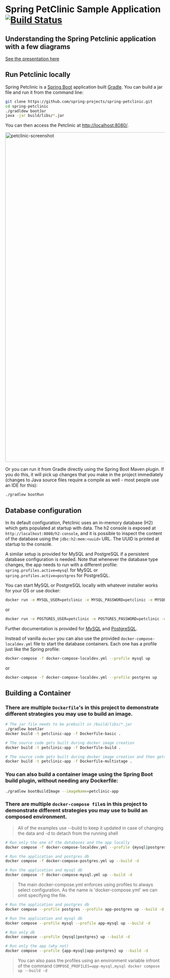 # Spring PetClinic Sample Application [![Build Status](https://github.com/spring-projects/spring-petclinic/actions/workflows/maven-build.yml/badge.svg)](https://github.com/spring-projects/spring-petclinic/actions/workflows/maven-build.yml)

## Understanding the Spring Petclinic application with a few diagrams

[See the presentation here](https://speakerdeck.com/michaelisvy/spring-petclinic-sample-application)

## Run Petclinic locally

Spring Petclinic is a [Spring Boot](https://spring.io/guides/gs/spring-boot) application built [Gradle](https://spring.io/guides/gs/gradle/). You can build a jar file and run it from the command line:

```bash
git clone https://github.com/spring-projects/spring-petclinic.git
cd spring-petclinic
./gradldew bootJar
java -jar build/libs/*.jar
```

You can then access the Petclinic at <http://localhost:8080/>.

<img width="1042" alt="petclinic-screenshot" src="https://cloud.githubusercontent.com/assets/838318/19727082/2aee6d6c-9b8e-11e6-81fe-e889a5ddfded.png">

Or you can run it from Gradle directly using the Spring Boot Maven plugin. If you do this, it will pick up changes that you make in the project immediately (changes to Java source files require a compile as well - most people use an IDE for this):

```bash
./gradlew bootRun
```


## Database configuration

In its default configuration, Petclinic uses an in-memory database (H2) which
gets populated at startup with data. The h2 console is exposed at `http://localhost:8080/h2-console`,
and it is possible to inspect the content of the database using the `jdbc:h2:mem:<uuid>` URL. The UUID is printed at startup to the console.

A similar setup is provided for MySQL and PostgreSQL if a persistent database configuration is needed. Note that whenever the database type changes, the app needs to run with a different profile: `spring.profiles.active=mysql` for MySQL or `spring.profiles.active=postgres` for PostgreSQL.

You can start MySQL or PostgreSQL locally with whatever installer works for your OS or use docker:

```bash
docker run -e MYSQL_USER=petclinic -e MYSQL_PASSWORD=petclinic -e MYSQL_ROOT_PASSWORD=root -e MYSQL_DATABASE=petclinic -p 3306:3306 mysql:8.2
```

or

```bash
docker run -e POSTGRES_USER=petclinic -e POSTGRES_PASSWORD=petclinic -e POSTGRES_DB=petclinic -p 5432:5432 postgres:16.1
```

Further documentation is provided for [MySQL](https://github.com/spring-projects/spring-petclinic/blob/main/src/main/resources/db/mysql/petclinic_db_setup_mysql.txt)
and [PostgreSQL](https://github.com/spring-projects/spring-petclinic/blob/main/src/main/resources/db/postgres/petclinic_db_setup_postgres.txt).

Instead of vanilla `docker` you can also use the provided `docker-compose-localdev.yml` file to start the database containers. Each one has a profile just like the Spring profile:

```bash
docker-compose -f docker-compose-localdev.yml --profile mysql up
```

or

```bash
docker-compose -f docker-compose-localdev.yml --profile postgres up
```

## Building a Container

### There are multiple `Dockerfile`'s in this project to demonstrate different strategies you may use to build an image.

```bash
# The jar file needs to be prebuilt in /build/libs/*.jar
./gradlew bootJar
docker build -t petclinic-app -f Dockerfile-basic .
```

```bash
# The source code gets built during docker image creation
docker build -t petclinic-app -f Dockerfile-build .
```

```bash
# The source code gets built during docker image creation and then gets removed from the generated image. -> Has the output size of Dockerfile-basic' result
docker build -t petclinic-app -f Dockerfile-multistage .
```

### You can also build a container image using the Spring Boot build plugin, without needing any Dockerfile:

```bash
./gradlew bootBuildImage --imageName=petclinic-app
```

### There are multiple `docker-compose file`s in this project to demonstrate different strategies you may use to build an composed environment.
> All of the examples use --build to keep it updated in case of changing the data and -d to detach from the running shell

```bash
# Run only the one of the databases and the app locally
docker compose -f docker-compose-localdev.yml --profile {mysql|postgres} up --build -d
```

```bash
# Run the application and postgres db 
docker compose -f docker-compose-postgres.yml up --build -d
```

```bash
# Run the application and mysql db
docker compose -f docker-compose-mysql.yml up --build -d
```

> The main docker-compose.yml enforces using profiles to always select configuration.
> As the name is 'docker-compose.yml' we can omit specifying the file.
 
```bash
# Run the application and postgres db
docker compose --profile postgres --profile app-postgres up --build -d
```

```bash
# Run the application and mysql db
docker compose --profile mysql --profile app-mysql up --build -d
```

```bash
# Run only db
docker compose --profile {mysql|postgres} up --build -d
```

```bash
# Run only the app (why not)
docker compose --profile {app-mysql|app-postgres} up --build -d
```

> You can also pass the profiles using an environment variable infront of the command
> `COMPOSE_PROFILES=app-mysql,mysql docker compose up --build -d`
